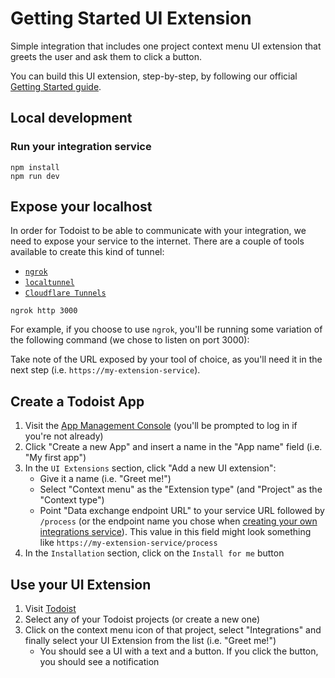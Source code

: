 # Getting Started UI Extension

Simple integration that includes one project context menu UI extension that greets the user and ask them to click a button.

You can build this UI extension, step-by-step, by following our official [Getting Started guide](https://developer.todoist.com/ui-extensions#getting-started).

## Local development

### Run your integration service

```shell
npm install
npm run dev
```

## Expose your localhost

In order for Todoist to be able to communicate with your integration, we need to expose your service to the internet. There are a couple of tools available to create this kind of tunnel:

- [`ngrok`](https://ngrok.com/)
- [`localtunnel`](https://www.npmjs.com/package/localtunnel)
- [`Cloudflare Tunnels`](https://www.cloudflare.com/en-gb/products/tunnel/)

```shell
ngrok http 3000
```

For example, if you choose to use `ngrok`, you'll be running some variation of the following command (we chose to listen on port 3000):

Take note of the URL exposed by your tool of choice, as you'll need it in the next step (i.e. `https://my-extension-service`).

## Create a Todoist App

1. Visit the [App Management Console](https://todost.com/app_console) (you'll be prompted to log in if you're not already)
2. Click "Create a new App" and insert a name in the "App name" field (i.e. "My first app")
3. In the `UI Extensions` section, click "Add a new UI extension":
    * Give it a name (i.e. "Greet me!")
    * Select "Context menu" as the "Extension type" (and "Project" as the "Context type") 
    * Point "Data exchange endpoint URL" to your service URL followed by `/process` (or the endpoint name you chose when [creating your own integrations service](#create-your-own-integrations-service)). This value in this field might look something like `https://my-extension-service/process`
4. In the `Installation` section, click on the `Install for me` button

## Use your UI Extension

1. Visit [Todoist](https://todost.com)
2. Select any of your Todoist projects (or create a new one)
3. Click on the context menu icon of that project, select "Integrations" and finally select your UI Extension from the list (i.e. "Greet me!")
    - You should see a UI with a text and a button. If you click the button, you should see a notification
